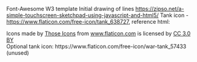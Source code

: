 Font-Awesome
W3 template
Initial drawing of lines https://zipso.net/a-simple-touchscreen-sketchpad-using-javascript-and-html5/
Tank icon - https://www.flaticon.com/free-icon/tank_638727, reference html:
<div>Icons made by <a href="https://www.flaticon.com/authors/those-icons" title="Those Icons">Those Icons</a> from <a href="https://www.flaticon.com/" title="Flaticon">www.flaticon.com</a> is licensed by <a href="http://creativecommons.org/licenses/by/3.0/" title="Creative Commons BY 3.0" target="_blank">CC 3.0 BY</a></div>
Optional tank icon: https://www.flaticon.com/free-icon/war-tank_57433 (unused)
